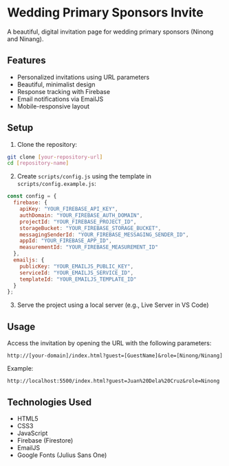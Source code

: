 # Wedding Primary Sponsors Invite

A beautiful, digital invitation page for wedding primary sponsors (Ninong and Ninang).

## Features

- Personalized invitations using URL parameters
- Beautiful, minimalist design
- Response tracking with Firebase
- Email notifications via EmailJS
- Mobile-responsive layout

## Setup

1. Clone the repository:
```bash
git clone [your-repository-url]
cd [repository-name]
```

2. Create `scripts/config.js` using the template in `scripts/config.example.js`:
```javascript
const config = {
  firebase: {
    apiKey: "YOUR_FIREBASE_API_KEY",
    authDomain: "YOUR_FIREBASE_AUTH_DOMAIN",
    projectId: "YOUR_FIREBASE_PROJECT_ID",
    storageBucket: "YOUR_FIREBASE_STORAGE_BUCKET",
    messagingSenderId: "YOUR_FIREBASE_MESSAGING_SENDER_ID",
    appId: "YOUR_FIREBASE_APP_ID",
    measurementId: "YOUR_FIREBASE_MEASUREMENT_ID"
  },
  emailjs: {
    publicKey: "YOUR_EMAILJS_PUBLIC_KEY",
    serviceId: "YOUR_EMAILJS_SERVICE_ID",
    templateId: "YOUR_EMAILJS_TEMPLATE_ID"
  }
};
```

3. Serve the project using a local server (e.g., Live Server in VS Code)

## Usage

Access the invitation by opening the URL with the following parameters:
```
http://[your-domain]/index.html?guest=[GuestName]&role=[Ninong/Ninang]
```

Example:
```
http://localhost:5500/index.html?guest=Juan%20Dela%20Cruz&role=Ninong
```

## Technologies Used

- HTML5
- CSS3
- JavaScript
- Firebase (Firestore)
- EmailJS
- Google Fonts (Julius Sans One) 
